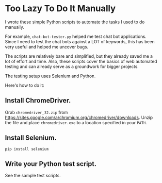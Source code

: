 # Too Lazy To Do It Manually

I wrote these simple Python scripts to automate the tasks I used to do manually.

For example, `chat-bot-tester.py` helped me test chat bot applications. Since I need to test the chat bots against a LOT of keywords, this has been very useful and helped me uncover bugs.

The scripts are relatively bare and simplified, but they already saved me a lot of effort and time. Also, these scripts cover the basics of web automated testing and can already serve as a groundwork for bigger projects.

The testing setup uses Selenium and Python. 

Here's how to do it:

## Install ChromeDriver.

Grab `chromedriver_32.zip` from https://sites.google.com/a/chromium.org/chromedriver/downloads.
Unzip the file and place `chromedriver.exe` to a location specified in your `PATH`.

## Install Selenium.

`pip install selenium`

## Write your Python test script.

See the sample test scripts.
